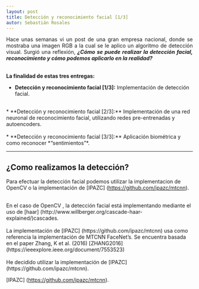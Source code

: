 ```yaml
---
layout: post
title: Detección y reconocimiento facial [1/3]
autor: Sebastián Rosales
---
```


<p align=justify>
    Hace unas semanas vi un post de una gran empresa nacional, donde se mostraba una imagen RGB a la cual se le aplico 
    un algoritmo de detección visual. Surgió una reflexión, <strong><i>¿Cómo se puede realizar la detección facial, reconocimiento y cómo podemos aplicarlo en la realidad?</i></strong>
    <br/>
    <br/>
</p>

**La finalidad de estas tres entregas:**
* **Detección y reconocimiento facial [1/3]:**  Implementación de detección facial.<br/>
<br/>
* **Detección y reconocimiento facial [2/3]:** Implementación de una red neuronal de reconocimiento facial, utilizando redes pre-entrenadas y autoencoders.<br/>
<br/>
* **Detección y reconocimiento facial [3/3]:**  Aplicación biométrica y como reconocer *“sentimientos”*.<br/>

***

## ¿Como realizamos la detección? 


Para efectuar la detección facial podemos utilizar la implementacion de OpenCV o la implementación de 
[IPAZC] (https://github.com/ipazc/mtcnn).
<br/>

<br/>
En el caso de OpenCV , la detección facial está implementando mediante el uso de [haar] (http://www.willberger.org/cascade-haar-explained/)cascades.
<br/>

<br/>
La implementación de [IPAZC] (https://github.com/ipazc/mtcnn) usa como referencia la implementación de MTCNN FaceNet’s. Se encuentra basada en el paper Zhang, K et al. (2016) [ZHANG2016] (https://ieeexplore.ieee.org/document/7553523)
<br/>

<br/>
He decidido utilizar la implementación de [IPAZC] (https://github.com/ipazc/mtcnn). 

[IPAZC] (https://github.com/ipazc/mtcnn). 
<br/>




